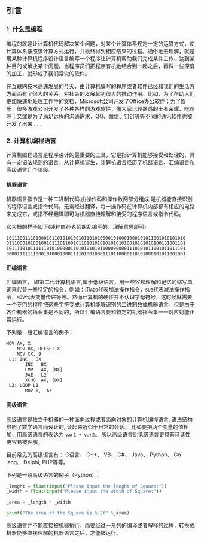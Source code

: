 ## 引言

### 1. 什么是编程

编程的就是让计算机代码解决某个问题，对某个计算体系规定一定的运算方式，使计算体系按照该计算方式运行，并最终得到相应结果的过程。通俗地去理解，就是用某种计算机程序设计语言编写一个程序让计算机帮助我们完成某件工作、达到某种目的或解决某个问题。当程序员们把程序有机地结合到一起之后，再做一些深度的加工，就形成了我们常说的软件。

在互联网技术高速发展的今天，由计算机编写的程序或者软件已经和我们的生活方方面面有了很大的关系，对社会的发展起到很大的推动作用。比如，为了帮助人们更加快速地处理工作中的文档，Microsoft公司开发了Office办公软件；为了娱乐，很多游戏公司开发了各种各样的游戏软件，像大家比较熟悉的王者荣耀、吃鸡等；又或是为了满足远程的沟通需求，QQ、微信、钉钉等等不同的通讯软件也被开发了出来......


### 2. 计算机编程语言

计算机编程语言是程序设计的最重要的工具，它是指计算机能够接受和处理的、具有一定语法规则的语言。从计算机诞生，计算机语言经历了机器语言、汇编语言和高级语言几个阶段。

#### 机器语言

机器语言指令是一种二进制代码,由操作码和操作数两部分组成,是机器能直接识别的程序语言或指令代码，无需经过翻译，每一操作码在计算机内部都有相应的电路来完成它，或指不经翻译即可为机器直接理解和接受的程序语言或指令代码。

它大概的样子如下(纯粹由孙老师胡乱编写的，理解意思即可)

```shell
1011100111010001011010101001011010100001010001000101011001010101010
0111000101001001011101100101101010101010101010010101010100101001101
1011110101111110101000001101010101011000000001110101011001011011101
0000111111100010100010001111010010001110110000110101000101011001001
```

#### 汇编语言

汇编语言， 即第二代计算机语言,属于低级语言，用一些容易理解和记忆的缩写单词来代替一些特定的指令，例如：用`ADD`代表加法操作指令，`SUB`代表减法操作指令，`MOV`代表变量传递等等。然而计算机的硬件并不认识字母符号，这时候就需要一个专门的程序把这些字符变成计算机能够识别的二进制数或机器语言。但是由于各个机器的指令集是不同的，所以汇编语言要和特定的机器指令集一一对应对能正常运行。

下列是一段汇编语言的例子：

```shell
MOV AX, X
    MOV BX, OFFSET X
    MOV CX, 9
 L1: INC   BX
       INC   BX
       CMP   AX, [BX]
       JAE   L2
       XCHG  AX, [BX]
 L2: LOOP L1
       MOV Y,  AX
```

#### 高级语言

高级语言是独立于机器的一种面向过程或者面向对象的计算机编程语言, 语法结构参照了数学语言而设计的, 读起来近似于日常的会话。 比如要把两个变量的值相加，用高级语言的表达为 `var1 + var2`。 所以高级语言比低级语言更具有可读性, 更容易被理解。

目前常见的高级语言有： C语言、 C++、 VB、 C#、 Java、 Python、 Go lang、 Delphi, PHP等等。

下列是一段高级语言的例子（Python）:

```Python
_lenght = float(input("Please input the lenght of Square:"))
_width = float(input("Please input the width of Square:"))

_area = _length * _width

print("The area of the Square is %.2f" %_area)
```

高级语言并不能直接被机器执行，而要经过一系列的编译或者解释的过程，转换成机器能够直接理解的机器语言之后，才能被运行。